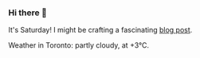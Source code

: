 ### Hi there :wave:

It's Saturday! I might be crafting a fascinating [blog post](https://benjaminwuethrich.dev).

Weather in Toronto: partly cloudy, at +3°C.
